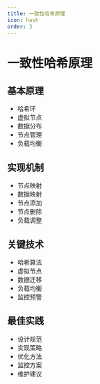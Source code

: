 ```yaml
---
title: 一致性哈希原理
icon: hash
order: 3
---
```


# 一致性哈希原理

## 基本原理
- 哈希环
- 虚拟节点
- 数据分布
- 节点管理
- 负载均衡

## 实现机制
- 节点映射
- 数据映射
- 节点添加
- 节点删除
- 负载调整

## 关键技术
- 哈希算法
- 虚拟节点
- 数据迁移
- 负载均衡
- 监控预警

## 最佳实践
- 设计规范
- 实现策略
- 优化方法
- 监控方案
- 维护建议
